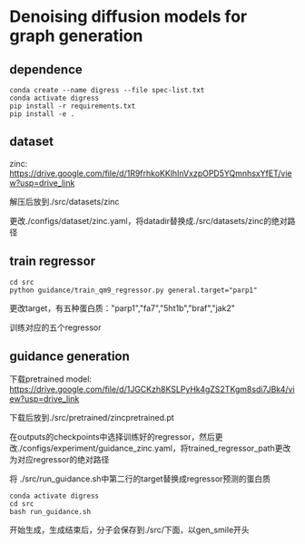 # Denoising diffusion models for graph generation


## dependence
```
conda create --name digress --file spec-list.txt
conda activate digress
pip install -r requirements.txt
pip install -e .
```

## dataset
zinc: https://drive.google.com/file/d/1R9frhkoKKlhInVxzpOPD5YQmnhsxYfET/view?usp=drive_link

解压后放到./src/datasets/zinc

更改./configs/dataset/zinc.yaml，将datadir替换成./src/datasets/zinc的绝对路径

## train regressor

```
cd src
python guidance/train_qm9_regressor.py general.target="parp1"
```
更改target，有五种蛋白质："parp1","fa7","5ht1b","braf","jak2"

训练对应的五个regressor

## guidance generation

下载pretrained model: https://drive.google.com/file/d/1JGCKzh8KSLPyHk4gZS2TKgm8sdi7JBk4/view?usp=drive_link

下载后放到./src/pretrained/zincpretrained.pt

在outputs的checkpoints中选择训练好的regressor，然后更改./configs/experiment/guidance_zinc.yaml，将trained_regressor_path更改为对应regressor的绝对路径

将 ./src/run_guidance.sh中第二行的target替换成regressor预测的蛋白质

```
conda activate digress
cd src
bash run_guidance.sh
```

开始生成，生成结束后，分子会保存到./src/下面，以gen_smile开头

